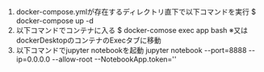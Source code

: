 1. docker-compose.ymlが存在するディレクトリ直下で以下コマンドを実行
    $ docker-compose up -d
2. 以下コマンドでコンテナに入る
    $ docker-comose exec app bash
    ※又はdockerDesktopのコンテナのExecタブに移動
3. 以下コマンドでjupyter notebookを起動
    jupyter notebook --port=8888 --ip=0.0.0.0 --allow-root --NotebookApp.token=''
